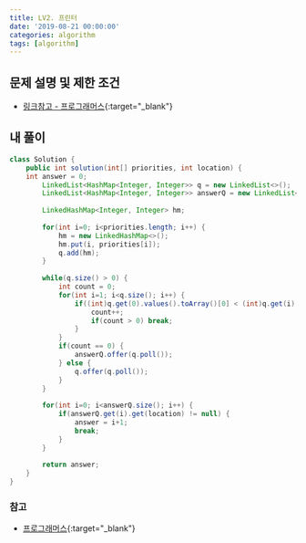 ```yaml
---
title: LV2. 프린터
date: '2019-08-21 00:00:00'
categories: algorithm
tags: [algorithm]
---
```


## 문제 설명 및 제한 조건

* [링크참고 - 프로그래머스](https://programmers.co.kr/learn/courses/30/lessons/42587){:target="_blank"}

## 내 풀이

```java
class Solution {
    public int solution(int[] priorities, int location) {
    int answer = 0;
		LinkedList<HashMap<Integer, Integer>> q = new LinkedList<>();
		LinkedList<HashMap<Integer, Integer>> answerQ = new LinkedList<>();
		
		LinkedHashMap<Integer, Integer> hm;
		
		for(int i=0; i<priorities.length; i++) {
			hm = new LinkedHashMap<>();
			hm.put(i, priorities[i]);
			q.add(hm);
		}
		
		while(q.size() > 0) {
			int count = 0;
			for(int i=1; i<q.size(); i++) {
				if((int)q.get(0).values().toArray()[0] < (int)q.get(i).values().toArray()[0]) {
					count++;
					if(count > 0) break;
				}
			}
			if(count == 0) {
				answerQ.offer(q.poll());
			} else {
				q.offer(q.poll());
			}
		}
		
		for(int i=0; i<answerQ.size(); i++) {
			if(answerQ.get(i).get(location) != null) {
				answer = i+1;
				break;
			}
		}
		
		return answer;
    }
}
```

### 참고

* [프로그래머스](https://programmers.co.kr/learn/courses/30/lessons/42587){:target="_blank"}
